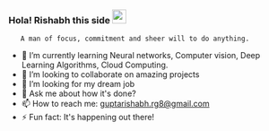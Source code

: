 ### Hola! Rishabh this side <img src="https://github.com/thomasbnt/thomasbnt/blob/me/assets/hi.gif" width="25px">
       A man of focus, commitment and sheer will to do anything.


- 🌱 I’m currently learning Neural networks, Computer vision, Deep Learning Algorithms, Cloud Computing.
- 👯 I’m looking to collaborate on amazing projects
- 🤔 I’m looking for my dream job 
- 💬 Ask me about how it's done?
- 📫 How to reach me: guptarishabh.rg8@gmail.com
- ⚡ Fun fact: It's happening out there!

